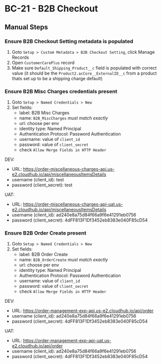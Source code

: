 # BC-21 - B2B Checkout

## Manual Steps

### Ensure B2B Checkout Setting metadata is populated
1. Goto `Setup > Custom Metadata > B2B Checkout Setting`, click Manage Records
2. Open `CustomerCarePlus` record
3. Make sure `Default_Shipping_Product__c` field is populated with correct value
(it should be the `Product2.acCore__ExternalID__c` from a product thats set up to be a shipping charge default)

### Ensure B2B Misc Charges credentials present
1. Goto `Setup > Named Credentials > New`
2. Set fields:
    - label: B2B Misc Charges
    - name: `B2B_MiscCharges` *must match exactly* 
    - url: choose per env
    - identity type: Named Principal
    - Authentication Protocol: Password Authentication
    - username: value of `client_id`
    - password: value of `client_secret`
    - check `Allow Merge Fields in HTTP Header`

DEV:

- URL: https://order-miscellaneous-charges-api.us-e2.cloudhub.io/api/miscellaneousItemsDetails
- username (client_id): test
- password (client_secret): test

UAT:

- URL: https://order-miscellaneous-charges-api-uat.us-e2.cloudhub.io/api/miscellaneousItemsDetails
- username (client_id): ad240e8a75d84f66a9f6e41291eb0756
- password (client_secret): 4dFF813F1Df3452eb8383e040F85cD54

### Ensure B2B Order Create present
1. Goto `Setup > Named Credentials > New`
2. Set fields:
    - label: B2B Order Create
    - name: `B2B_OrderCreate` *must match exactly*
    - url: choose per env
    - identity type: Named Principal
    - Authentication Protocol: Password Authentication
    - username: value of `client_id`
    - password: value of `client_secret`
    - check `Allow Merge Fields in HTTP Header`

DEV:

- URL: https://order-management-exp-api.us-e2.cloudhub.io/api/order	
- username (client_id): ad240e8a75d84f66a9f6e41291eb0756
- password (client_secret): 4dFF813F1Df3452eb8383e040F85cD54

UAT:

- URL: https://order-management-exp-api-uat.us-e2.cloudhub.io/api/order
- username (client_id): ad240e8a75d84f66a9f6e41291eb0756
- password (client_secret): 4dFF813F1Df3452eb8383e040F85cD54
